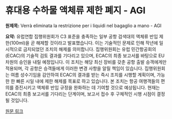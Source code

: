 # 휴대용 수하물 액체류 제한 폐지 - AGI

**원제목:** Verrà eliminata la restrizione per i liquidi nel bagaglio a mano - AGI

**요약:** 유럽연합 집행위원회가 C3 표준을 충족하는 일부 공항 검색대의 액체류 반입 제한(100ml)을 곧 해제할 것이라고 발표했습니다.  이는 기술적인 문제로 인해 작년에 일시적으로 금지되었던 조치의 해제를 의미합니다.  집행위원회는 유럽 민간항공회의(ECAC)의 기술적 검토 결과를 기다리고 있으며,  ECAC의 최종 보고서를 바탕으로 EU 차원의 승인을 내릴 예정입니다.  이 조치는 해당 최신 장비를 갖춘 공항 출발 승객에게만 적용되며, 각 공항은 승객들에게 이러한 변경 사항을 알릴 책임이 있습니다.  집행위원회는 여름 성수기임을 감안하여  ECAC의 결과를 받는 즉시 조치를 시행할 계획이며,  가능한 한 빠른 시일 내에 제한 해제를 목표로 하고 있습니다.  본 조치는  항공 여행객들의 편의를 증진시키고 액체류 반입 규정을 완화하는 데 기여할 것으로 예상됩니다.  현재는 ECAC의 최종 보고서를 기다리는 단계이며,  보고서 접수 후 구체적인 시행 시점이 결정될 것입니다.

[원문 링크](https://www.agi.it/estero/news/2025-07-24/via-libera-liquidi-bagaglio-a-mano-voli-32440971/)
